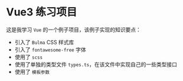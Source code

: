 # Vue3 练习项目

这是我学习 `Vue` 的一个例子项目，该例子实现的知识要点：

- 引入了 `Bulma` CSS 样式库
- 引入了 `fontawesome-free` 字体
- 使用了 `scss`
- 使用了单独的类型文件 `types.ts`，在该文件中实现自己的一些类型接口
- 使用了 `模板参数`
